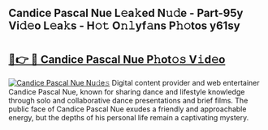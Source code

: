 ## Candice Pascal Nue L𝚎a𝚔ed N𝚞𝚍e - Part-95y Vi𝚍𝚎o L𝚎a𝚔s - H𝚘𝚝 O𝚗𝚕yf𝚊ns P𝚑𝚘tos y61sy

# <h2><a href="http://kf6p7j0.oniu.top/?m=Candice+Pascal+Nue">🔗👉 🔴 Candice Pascal Nue P𝚑ot𝚘𝚜 V𝚒d𝚎o</a></h2>

[![Candice Pascal Nue Nu𝚍e𝚜](https://i.imgur.com/0qMVB7G.gif)](http://kf6p7j0.oniu.top/?m=Candice+Pascal+Nue)
Digital content provider and web entertainer Candice Pascal Nue, known for sharing dance and lifestyle knowledge through solo and collaborative dance presentations and brief films. The public face of Candice Pascal Nue exudes a friendly and approachable energy, but the depths of his personal life remain a captivating mystery.  
